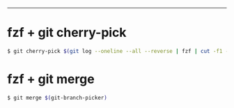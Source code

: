 ---

# fzf + git cherry-pick

```bash
$ git cherry-pick $(git log --oneline --all --reverse | fzf | cut -f1 -d ' ')
```

# fzf + git merge

```bash
$ git merge $(git-branch-picker)
```



